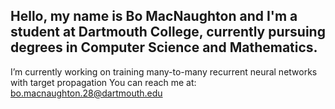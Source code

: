 ## Hello, my name is Bo MacNaughton and I'm a student at Dartmouth College, currently pursuing degrees in Computer Science and Mathematics.

I’m currently working on training many-to-many recurrent neural networks with target propagation
You can reach me at: bo.macnaughton.28@dartmouth.edu

